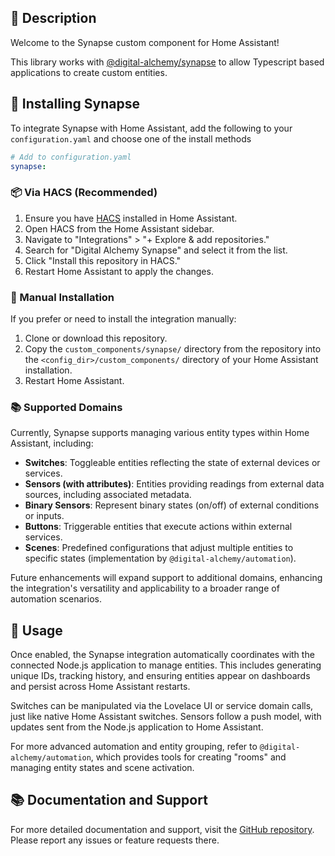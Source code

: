 ## 📘 Description

Welcome to the Synapse custom component for Home Assistant!

This library works with [@digital-alchemy/synapse](https://github.com/Digital-Alchemy-TS/synapse) to allow Typescript based applications to create custom entities.

## 🚀 Installing Synapse

To integrate Synapse with Home Assistant, add the following to your `configuration.yaml` and choose one of the install methods
```yaml
# Add to configuration.yaml
synapse:
```

### 📦 Via HACS (Recommended)

1. Ensure you have [HACS](https://hacs.xyz/) installed in Home Assistant.
2. Open HACS from the Home Assistant sidebar.
3. Navigate to "Integrations" > "+ Explore & add repositories."
4. Search for "Digital Alchemy Synapse" and select it from the list.
5. Click "Install this repository in HACS."
6. Restart Home Assistant to apply the changes.

### 📁 Manual Installation

If you prefer or need to install the integration manually:

1. Clone or download this repository.
2. Copy the `custom_components/synapse/` directory from the repository into the `<config_dir>/custom_components/` directory of your Home Assistant installation.
3. Restart Home Assistant.

### 📚 Supported Domains

Currently, Synapse supports managing various entity types within Home Assistant, including:

- **Switches**: Toggleable entities reflecting the state of external devices or services.
- **Sensors (with attributes)**: Entities providing readings from external data sources, including associated metadata.
- **Binary Sensors**: Represent binary states (on/off) of external conditions or inputs.
- **Buttons**: Triggerable entities that execute actions within external services.
- **Scenes**: Predefined configurations that adjust multiple entities to specific states (implementation by `@digital-alchemy/automation`).

Future enhancements will expand support to additional domains, enhancing the integration's versatility and applicability to a broader range of automation scenarios.

## 📖 Usage

Once enabled, the Synapse integration automatically coordinates with the connected Node.js application to manage entities. This includes generating unique IDs, tracking history, and ensuring entities appear on dashboards and persist across Home Assistant restarts.

Switches can be manipulated via the Lovelace UI or service domain calls, just like native Home Assistant switches. Sensors follow a push model, with updates sent from the Node.js application to Home Assistant.

For more advanced automation and entity grouping, refer to `@digital-alchemy/automation`, which provides tools for creating "rooms" and managing entity states and scene activation.

## 📚 Documentation and Support

For more detailed documentation and support, visit the [GitHub repository](https://github.com/Digital-Alchemy-TS/synapse-extension). Please report any issues or feature requests there.
